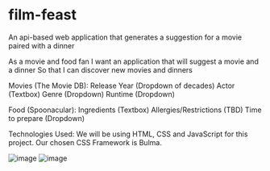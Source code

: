 # film-feast
An api-based web application that generates a suggestion for a movie paired with a dinner

As a movie and food fan
I want an application that will suggest a movie and a dinner 
So that I can discover new movies and dinners

Movies (The Movie DB):
Release Year (Dropdown of decades)
Actor (Textbox)
Genre (Dropdown)
Runtime (Dropdown)

Food (Spoonacular):
Ingredients (Textbox)
Allergies/Restrictions (TBD)
Time to prepare (Dropdown)

Technologies Used:
We will be using HTML, CSS and JavaScript for this project. Our chosen CSS Framework is Bulma.

![image](https://user-images.githubusercontent.com/92816864/145312412-d867dcc7-d3a6-48bb-acd2-5f1d70a01338.png)
![image](https://user-images.githubusercontent.com/92816864/145312454-e1679061-e26e-4276-a021-35ad4da421af.png)
